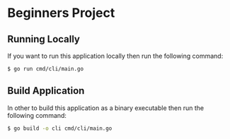 Beginners Project
==========================================

## Running Locally

If you want to run this application locally then run the following command:

```bash
$ go run cmd/cli/main.go
```

## Build Application

In other to build this application as a binary executable then run the following command:

```bash
$ go build -o cli cmd/cli/main.go
```